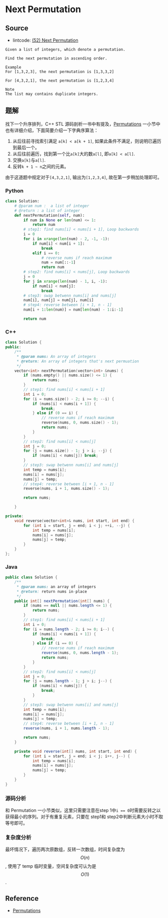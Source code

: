 # Next Permutation

## Source

- lintcode: [(52) Next Permutation](http://www.lintcode.com/en/problem/next-permutation/)

```
Given a list of integers, which denote a permutation.

Find the next permutation in ascending order.

Example
For [1,3,2,3], the next permutation is [1,3,3,2]

For [4,3,2,1], the next permutation is [1,2,3,4]

Note
The list may contains duplicate integers.
```

## 题解

找下一个升序排列，C++ STL 源码剖析一书中有提及，[Permutations](http://algorithm.yuanbin.me/zh-cn/exhaustive_search/permutations.html) 一小节中也有详细介绍，下面简要介绍一下字典序算法：

1. 从后往前寻找索引满足 `a[k] < a[k + 1]`, 如果此条件不满足，则说明已遍历到最后一个。
2. 从后往前遍历，找到第一个比`a[k]`大的数`a[l]`, 即`a[k] < a[l]`.
3. 交换`a[k]`与`a[l]`.
4. 反转`k + 1 ~ n`之间的元素。

由于这道题中规定对于`[4,3,2,1]`, 输出为`[1,2,3,4]`, 故在第一步稍加处理即可。

### Python

```python
class Solution:
    # @param num :  a list of integer
    # @return : a list of integer
    def nextPermutation(self, num):
        if num is None or len(num) <= 1:
            return num
        # step1: find nums[i] < nums[i + 1], Loop backwards
        i = 0
        for i in xrange(len(num) - 2, -1, -1):
            if num[i] < num[i + 1]:
                break
            elif i == 0:
                # reverse nums if reach maximum
                num = num[::-1]
                return num
        # step2: find nums[i] < nums[j], Loop backwards
        j = 0
        for j in xrange(len(num) - 1, i, -1):
            if num[i] < num[j]:
                break
        # step3: swap betwenn nums[i] and nums[j]
        num[i], num[j] = num[j], num[i]
        # step4: reverse between [i + 1, n - 1]
        num[i + 1:len(num)] = num[len(num) - 1:i:-1]

        return num
```

### C++

```c++
class Solution {
public:
    /**
     * @param nums: An array of integers
     * @return: An array of integers that's next permuation
     */
    vector<int> nextPermutation(vector<int> &nums) {
        if (nums.empty() || nums.size() <= 1) {
            return nums;
        }
        // step1: find nums[i] < nums[i + 1]
        int i = 0;
        for (i = nums.size() - 2; i >= 0; --i) {
            if (nums[i] < nums[i + 1]) {
                break;
            } else if (0 == i) {
                // reverse nums if reach maximum
                reverse(nums, 0, nums.size() - 1);
                return nums;
            }
        }
        // step2: find nums[i] < nums[j]
        int j = 0;
        for (j = nums.size() - 1; j > i; --j) {
            if (nums[i] < nums[j]) break;
        }
        // step3: swap betwenn nums[i] and nums[j]
        int temp = nums[i];
        nums[i] = nums[j];
        nums[j] = temp;
        // step4: reverse between [i + 1, n - 1]
        reverse(nums, i + 1, nums.size() - 1);

        return nums;

    }

private:
    void reverse(vector<int>& nums, int start, int end) {
        for (int i = start, j = end; i < j; ++i, --j) {
            int temp = nums[i];
            nums[i] = nums[j];
            nums[j] = temp;
        }
    }
};
```

### Java

```java
public class Solution {
    /**
     * @param nums: an array of integers
     * @return: return nums in-place
     */
    public int[] nextPermutation(int[] nums) {
        if (nums == null || nums.length <= 1) {
            return nums;
        }
        // step1: find nums[i] < nums[i + 1]
        int i = 0;
        for (i = nums.length - 2; i >= 0; i--) {
            if (nums[i] < nums[i + 1]) {
                break;
            } else if (i == 0) {
                // reverse nums if reach maximum
                reverse(nums, 0, nums.length - 1);
                return nums;
            }
        }
        // step2: find nums[i] < nums[j]
        int j = 0;
        for (j = nums.length - 1; j > i; j--) {
            if (nums[i] < nums[j]) {
                break;
            }
        }
        // step3: swap betwenn nums[i] and nums[j]
        int temp = nums[i];
        nums[i] = nums[j];
        nums[j] = temp;
        // step4: reverse between [i + 1, n - 1]
        reverse(nums, i + 1, nums.length - 1);

        return nums;
    }

    private void reverse(int[] nums, int start, int end) {
        for (int i = start, j = end; i < j; i++, j--) {
            int temp = nums[i];
            nums[i] = nums[j];
            nums[j] = temp;
        }
    }
}
```

### 源码分析

和 Permutation 一小节类似，这里只需要注意在step 1中`i == 0`时需要反转之以获得最小的序列。对于有重复元素，只要在 step1和 step2中判断元素大小时不取等号即可。

### 复杂度分析

最坏情况下，遍历两次原数组，反转一次数组，时间复杂度为 $$O(n)$$, 使用了 temp 临时变量，空间复杂度可认为是 $$O(1)$$.

## Reference

- [Permutations](http://algorithm.yuanbin.me/zh-cn/exhaustive_search/permutations.html)
